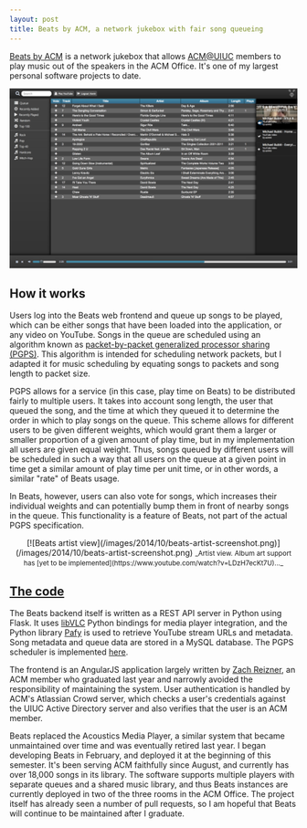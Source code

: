 ```yaml
---
layout: post
title: Beats by ACM, a network jukebox with fair song queueing
---
```

[Beats by ACM](https://www-s.acm.uiuc.edu/beats/1104/) is a network jukebox that allows [ACM@UIUC](http://www.acm.uiuc.edu/) members to play music out of the speakers in the ACM Office. It's one of my largest personal software projects to date.

[![Beats screenshot](/images/2014/10/beats-screenshot.png)](/images/2014/10/beats-screenshot.png)

## How it works
Users log into the Beats web frontend and queue up songs to be played, which can be either songs that have been loaded into the application, or any video on YouTube. Songs in the queue are scheduled using an algorithm known as [packet-by-packet generalized processor sharing (PGPS)](http://dl.acm.org/citation.cfm?id=159914). This algorithm is intended for scheduling network packets, but I adapted it for music scheduling by equating songs to packets and song length to packet size.

PGPS allows for a service (in this case, play time on Beats) to be distributed fairly to multiple users. It takes into account song length, the user that queued the song, and the time at which they queued it to determine the order in which to play songs on the queue. This scheme allows for different users to be given different weights, which would grant them a larger or smaller proportion of a given amount of play time, but in my implementation all users are given equal weight. Thus, songs queued by different users will be scheduled in such a way that all users on the queue at a given point in time get a similar amount of play time per unit time, or in other words, a similar "rate" of Beats usage.

In Beats, however, users can also vote for songs, which increases their individual weights and can potentially bump them in front of nearby songs in the queue. This functionality is a feature of Beats, not part of the actual PGPS specification.

<center>
[![Beats artist view](/images/2014/10/beats-artist-screenshot.png)](/images/2014/10/beats-artist-screenshot.png)
<small>_Artist view. Album art support has [yet to be implemented](https://www.youtube.com/watch?v=LDzH7ecKt7U)..._</small>
</center>

## [The code](https://github.com/acm-uiuc/beats)
The Beats backend itself is written as a REST API server in Python using Flask. It uses [libVLC](https://wiki.videolan.org/LibVLC/) Python bindings for media player integration, and the Python library [Pafy](http://np1.github.io/pafy/) is used to retrieve YouTube stream URLs and metadata. Song metadata and queue data are stored in a MySQL database. The PGPS scheduler is implemented [here](https://github.com/acm-uiuc/beats/blob/master/scheduler.py).

The frontend is an AngularJS application largely written by [Zach Reizner](https://github.com/zachreizner), an ACM member who graduated last year and narrowly avoided the responsibility of maintaining the system. User authentication is handled by ACM's Atlassian Crowd server, which checks a user's credentials against the UIUC Active Directory server and also verifies that the user is an ACM member.

Beats replaced the Acoustics Media Player, a similar system that became unmaintained over time and was eventually retired last year. I began developing Beats in February, and deployed it at the beginning of this semester. It's been serving ACM faithfully since August, and currently has over 18,000 songs in its library. The software supports multiple players with separate queues and a shared music library, and thus Beats instances are currently deployed in two of the three rooms in the ACM Office. The project itself has already seen a number of pull requests, so I am hopeful that Beats will continue to be maintained after I graduate.

